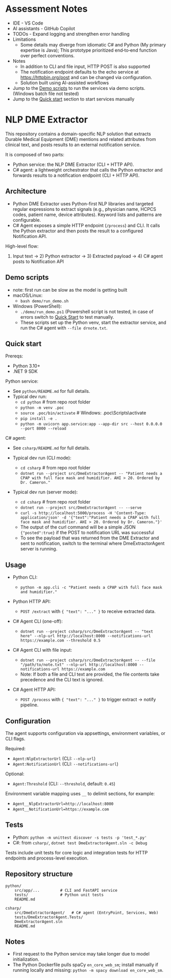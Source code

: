 # Assessment Notes

- IDE - VS Code
- AI assistants - GitHub Copilot
- TODOs - Expand logging and strengthen error handling
- Limitations 
    - Some details may diverge from idiomatic C# and Python (My primary expertise is Java); This prototype prioritized end‑to‑end function over perfect conventions.
- Notes
	- In addition to CLI and file input, HTTP POST is also supported
    - The notification endpoint defaults to the echo service at https://httpbin.org/post and can be changed via configuration. 
    - Solution built using AI-assisted workflows
- Jump to the [Demo scripts](#demo-scripts) to run the services via demo scripts. (Windows batch file not tested)
- Jump to the [Quick start](#quick-start) section to start services manually



# NLP DME Extractor

This repository contains a domain-specific NLP solution that extracts Durable Medical Equipment (DME) mentions and related attributes from clinical text, and posts results to an external notification service.

It is composed of two parts:
- Python service: the NLP DME Extractor (CLI + HTTP API).
- C# agent: a lightweight orchestrator that calls the Python extractor and forwards results to a notification endpoint (CLI + HTTP API).

## Architecture

- Python DME Extractor uses Python-first NLP libraries and targeted regular expressions to extract signals (e.g., physician name, HCPCS codes, patient name, device attributes). Keyword lists and patterns are configurable.
- C# Agent exposes a simple HTTP endpoint (`/process`) and CLI. It calls the Python extractor and then posts the result to a configured Notification API.

High-level flow:
1) Input text → 2) Python extractor → 3) Extracted payload → 4) C# agent posts to Notification API

## Demo scripts
- note: first run can be slow as the model is getting built
- macOS/Linux:
	- `bash demo/run_demo.sh`
- Windows (PowerShell):
	- `./demo/run_demo.ps1` (Powershell script is not tested, in case of errors switch to [Quick Start](quick_start)
 to test manually.
	- These scripts set up the Python venv, start the extractor service, and run the C# agent with `--file drnote.txt`.

## Quick start

Prereqs:
- Python 3.10+
- .NET 9 SDK

Python service:
- See `python/README.md` for full details.
- Typical dev run:
    - `cd python` # from repo root folder
    - `python -m venv .poc`
    - `source .poc/bin/activate`  # Windows: .poc\\Scripts\\activate
    - `pip install -e .`
    - `python -m uvicorn app.service:app --app-dir src --host 0.0.0.0 --port 8000 --reload`

C# agent:
- See `csharp/README.md` for full details.
- Typical dev run (CLI mode):
    - `cd csharp` # from repo root folder
	- `dotnet run --project src/DmeExtractorAgent -- "Patient needs a CPAP with full face mask and humidifier. AHI > 20. Ordered by Dr. Cameron."`

- Typical dev run (server mode):
    - `cd csharp` # from repo root folder
	- `dotnet run --project src/DmeExtractorAgent -- --serve`
	- `curl -s http://localhost:5000/process -H 'Content-Type: application/json' -d '{"text":"Patient needs a CPAP with full face mask and humidifier. AHI > 20. Ordered by Dr. Cameron."}'`
    - The output of the curl command will be a simple JSON `{"posted":true}` if the POST to notification URL was successful
    - To see the payload that was returned from the DME Extractor and sent to notification, switch to the terminal where DmeExtractorAgent server is running.

## Usage

- Python CLI:
	- `python -m app.cli -c "Patient needs a CPAP with full face mask and humidifier."`

- Python HTTP API:
	- `POST /extract` with `{ "text": "..." }` to receive extracted data.

- C# Agent CLI (one-off):
	- `dotnet run --project csharp/src/DmeExtractorAgent -- "text here" --nlp-url http://localhost:8000 --notifications-url https://example.com --threshold 0.5`

- C# Agent CLI with file input:
	- `dotnet run --project csharp/src/DmeExtractorAgent -- --file "/path/to/note.txt" --nlp-url http://localhost:8000 --notifications-url https://example.com`
	- Note: If both a file and CLI text are provided, the file contents take precedence and the CLI text is ignored.

- C# Agent HTTP API:
	- `POST /process` with `{ "text": "..." }` to trigger extract → notify pipeline.

## Configuration

The agent supports configuration via appsettings, environment variables, or CLI flags.

Required:
- `Agent:NlpExtractorUrl` (CLI: `--nlp-url`)
- `Agent:NotificationUrl` (CLI: `--notifications-url`)

Optional:
- `Agent:Threshold` (CLI: `--threshold`, default: `0.45`)

Environment variable mapping uses `__` to delimit sections, for example:
- `Agent__NlpExtractorUrl=http://localhost:8000`
- `Agent__NotificationUrl=https://example.com`

## Tests

- Python: `python -m unittest discover -s tests -p 'test_*.py'`
- C#: from `csharp/`, `dotnet test DmeExtractorAgent.sln -c Debug`

Tests include unit tests for core logic and integration tests for HTTP endpoints and process-level execution.

## Repository structure

```
python/
	src/app/...         # CLI and FastAPI service
	tests/              # Python unit tests
	README.md

csharp/
	src/DmeExtractorAgent/   # C# agent (EntryPoint, Services, Web)
	tests/DmeExtractorAgent.Tests/
	DmeExtractorAgent.sln
	README.md
```

## Notes

- First request to the Python service may take longer due to model initialization.
- The Python Dockerfile pulls spaCy `en_core_web_sm`; install manually if running locally and missing: `python -m spacy download en_core_web_sm`.

